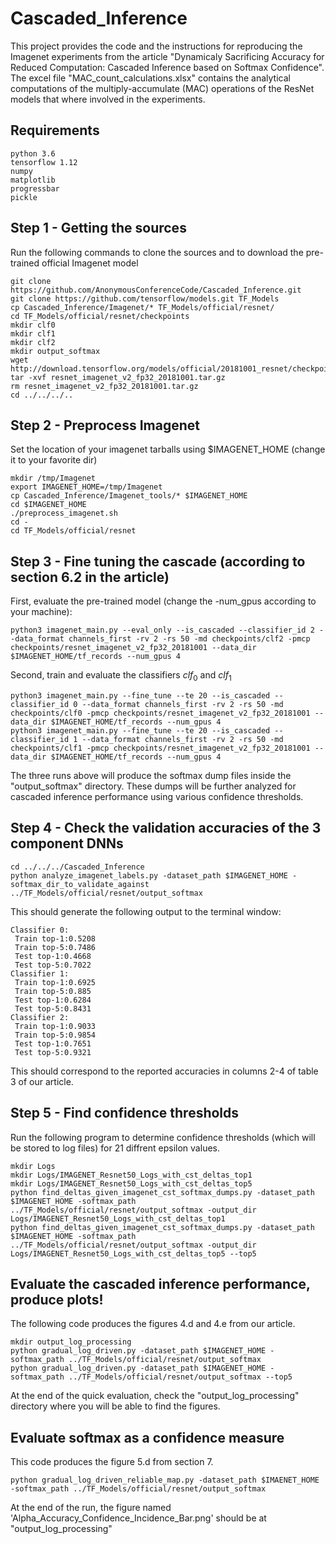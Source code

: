 # Cascaded_Inference
This project provides the code and the instructions for reproducing the Imagenet experiments from the article "Dynamicaly Sacrificing Accuracy for Reduced Computation: Cascaded Inference based on Softmax Confidence". The excel file "MAC_count_calculations.xlsx" contains the analytical computations of the multiply-accumulate (MAC) operations of the ResNet models that where involved in the experiments.

## Requirements
```
python 3.6
tensorflow 1.12
numpy
matplotlib
progressbar
pickle
```
## Step 1 - Getting the sources
Run the following commands to clone the sources and to download the pre-trained official Imagenet model
```
git clone https://github.com/AnonymousConferenceCode/Cascaded_Inference.git
git clone https://github.com/tensorflow/models.git TF_Models
cp Cascaded_Inference/Imagenet/* TF_Models/official/resnet/
cd TF_Models/official/resnet/checkpoints
mkdir clf0
mkdir clf1
mkdir clf2
mkdir output_softmax
wget http://download.tensorflow.org/models/official/20181001_resnet/checkpoints/resnet_imagenet_v2_fp32_20181001.tar.gz
tar -xvf resnet_imagenet_v2_fp32_20181001.tar.gz
rm resnet_imagenet_v2_fp32_20181001.tar.gz
cd ../../../..
```

## Step 2 - Preprocess Imagenet 
Set the location of your imagenet tarballs using $IMAGENET_HOME (change it to your favorite dir)
```
mkdir /tmp/Imagenet
export IMAGENET_HOME=/tmp/Imagenet
cp Cascaded_Inference/Imagenet_tools/* $IMAGENET_HOME 
cd $IMAGENET_HOME 
./preprocess_imagenet.sh
cd -
cd TF_Models/official/resnet
```
## Step 3 - Fine tuning the cascade (according to section 6.2 in the article)
First, evaluate the pre-trained model (change the -num_gpus according to your machine):
```
python3 imagenet_main.py --eval_only --is_cascaded --classifier_id 2 --data_format channels_first -rv 2 -rs 50 -md checkpoints/clf2 -pmcp checkpoints/resnet_imagenet_v2_fp32_20181001 --data_dir $IMAGENET_HOME/tf_records --num_gpus 4
```
Second, train and evaluate the classifiers $clf_0$ and $clf_1$
```
python3 imagenet_main.py --fine_tune --te 20 --is_cascaded --classifier_id 0 --data_format channels_first -rv 2 -rs 50 -md checkpoints/clf0 -pmcp checkpoints/resnet_imagenet_v2_fp32_20181001 --data_dir $IMAGENET_HOME/tf_records --num_gpus 4
python3 imagenet_main.py --fine_tune --te 20 --is_cascaded --classifier_id 1 --data_format channels_first -rv 2 -rs 50 -md checkpoints/clf1 -pmcp checkpoints/resnet_imagenet_v2_fp32_20181001 --data_dir $IMAGENET_HOME/tf_records --num_gpus 4
```
The three runs above will produce the softmax dump files inside the "output_softmax" directory. These dumps will be further analyzed for cascaded inference performance using various confidence thresholds.
## Step 4 - Check the validation accuracies of the 3 component DNNs
```
cd ../../../Cascaded_Inference
python analyze_imagenet_labels.py -dataset_path $IMAGENET_HOME -softmax_dir_to_validate_against ../TF_Models/official/resnet/output_softmax 
```
This should generate the following output to the terminal window:
```
Classifier 0:
 Train top-1:0.5208
 Train top-5:0.7486
 Test top-1:0.4668
 Test top-5:0.7022
Classifier 1:
 Train top-1:0.6925
 Train top-5:0.885
 Test top-1:0.6284
 Test top-5:0.8431
Classifier 2:
 Train top-1:0.9033
 Train top-5:0.9854
 Test top-1:0.7651
 Test top-5:0.9321
 ```
This should correspond to the reported accuracies in columns 2-4 of table 3 of our article.

## Step 5 - Find confidence thresholds 
Run the following program to determine confidence thresholds (which will be stored to log files) for 21 diffrent epsilon values.
```
mkdir Logs
mkdir Logs/IMAGENET_Resnet50_Logs_with_cst_deltas_top1
mkdir Logs/IMAGENET_Resnet50_Logs_with_cst_deltas_top5
python find_deltas_given_imagenet_cst_softmax_dumps.py -dataset_path $IMAGENET_HOME -softmax_path ../TF_Models/official/resnet/output_softmax -output_dir Logs/IMAGENET_Resnet50_Logs_with_cst_deltas_top1
python find_deltas_given_imagenet_cst_softmax_dumps.py -dataset_path $IMAGENET_HOME -softmax_path ../TF_Models/official/resnet/output_softmax -output_dir Logs/IMAGENET_Resnet50_Logs_with_cst_deltas_top5 --top5
```
## Evaluate the cascaded inference performance, produce plots!
The following code produces the figures 4.d and 4.e from our article.
```
mkdir output_log_processing
python gradual_log_driven.py -dataset_path $IMAGENET_HOME -softmax_path ../TF_Models/official/resnet/output_softmax
python gradual_log_driven.py -dataset_path $IMAGENET_HOME -softmax_path ../TF_Models/official/resnet/output_softmax --top5
```
At the end of the quick evaluation, check the "output_log_processing" directory where you will be able to find the figures.
## Evaluate softmax as a confidence measure
This code produces the figure 5.d from section 7.
```
python gradual_log_driven_reliable_map.py -dataset_path $IMAENET_HOME -softmax_path ../TF_Models/official/resnet/output_softmax
```
At the end of the run, the figure named 'Alpha_Accuracy_Confidence_Incidence_Bar.png' should be at "output_log_processing"

